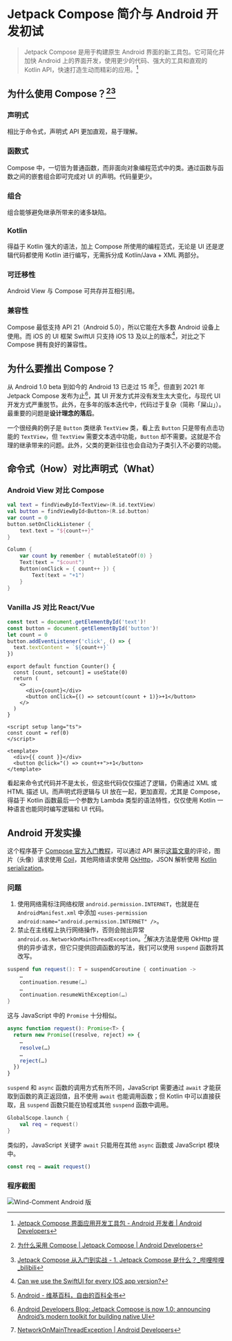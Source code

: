# Jetpack Compose 简介与 Android 开发初试

> Jetpack Compose 是用于构建原生 Android 界面的新工具包。它可简化并加快 Android 上的界面开发，使用更少的代码、强大的工具和直观的 Kotlin API，快速打造生动而精彩的应用。[^1]

<!--more-->

## 为什么使用 Compose？[^2][^3]

### 声明式

相比于命令式，声明式 API 更加直观，易于理解。

### 函数式

Compose 中，一切皆为普通函数，而非面向对象编程范式中的类。通过函数与函数之间的嵌套组合即可完成对 UI 的声明。代码量更少。

### 组合

组合能够避免继承所带来的诸多缺陷。

### Kotlin

得益于 Kotlin 强大的语法，加上 Compose 所使用的编程范式，无论是 UI 还是逻辑代码都使用 Kotlin 进行编写，无需拆分成 Kotlin/Java + XML 两部分。

### 可迁移性

Android View 与 Compose 可共存并互相引用。

### 兼容性

Compose 最低支持 API 21（Android 5.0），所以它能在大多数 Android 设备上使用。而 iOS 的 UI 框架 SwiftUI 只支持 iOS 13 及以上的版本[^4]，对比之下 Compose 拥有良好的兼容性。

## 为什么要推出 Compose？

从 Android 1.0 beta 到如今的 Android 13 已走过 15 年[^5]，但直到 2021 年 Jetpack Compose 发布为止[^6]，其 UI 开发方式并没有发生太大变化，与现代 UI 开发方式严重脱节。此外，在多年的版本迭代中，代码过于复杂（简称「屎山」）。最重要的问题是**设计理念的落后**。

一个很经典的例子是 `Button` 类继承 `TextView` 类，看上去 `Button` 只是带有点击功能的 `TextView`，但 `TextView` 需要文本选中功能，`Button` 却不需要。这就是不合理的继承带来的问题。此外，父类的更新往往也会自动为子类引入不必要的功能。

## 命令式（How）对比声明式（What）

### Android View 对比 Compose

```kotlin
val text = findViewById<TextView>(R.id.textView)
val button = findViewById<Button>(R.id.button)
var count = 0
button.setOnClickListener {
    text.text = "${count++}"
}
```

```kotlin
Column {
    var count by remember { mutableStateOf(0) }
    Text(text = "$count")
    Button(onClick = { count++ }) {
        Text(text = "+1")
    }
}
```

### Vanilla JS 对比 React/Vue

```typescript
const text = document.getElementById('text')!
const button = document.getElementById('button')!
let count = 0
button.addEventListener('click', () => {
  text.textContent = `${count++}`
})
```

```tsx
export default function Counter() {
  const [count, setcount] = useState(0)
  return (
    <>
      <div>{count}</div>
      <button onClick={() => setcount(count + 1)}>+1</button>
    </>
  )
}
```

```vue
<script setup lang="ts">
const count = ref(0)
</script>

<template>
  <div>{{ count }}</div>
  <button @click="() => count++">+1</button>
</template>
```

看起来命令式代码并不是太长，但这些代码仅仅描述了逻辑，仍需通过 XML 或 HTML 描述 UI。而声明式将逻辑与 UI 放在一起，更加直观，尤其是 Compose，得益于 Kotlin 函数最后一个参数为 Lambda 类型的语法特性，仅仅使用 Kotlin 一种语言也能同时编写逻辑和 UI 代码。

## Android 开发实操

这个程序基于 [Compose 官方入门教程](https://developer.android.com/jetpack/compose/tutorial)，可以通过 API 展示[这篇文章](https://moecm.com/dynamic-memory-and-linear-structures-in-c-intro/)的评论，图片（头像）请求使用 [Coil](https://coil-kt.github.io/coil/)，其他网络请求使用 [OkHttp](https://square.github.io/okhttp/)，JSON 解析使用 [Kotlin serialization](https://github.com/Kotlin/kotlinx.serialization)。

### 问题

1. 使用网络需标注网络权限 `android.permission.INTERNET`，也就是在 `AndroidManifest.xml` 中添加 `<uses-permission android:name="android.permission.INTERNET" />`。
2. 禁止在主线程上执行网络操作，否则会抛出异常 `android.os.NetworkOnMainThreadException`。[^7]解决方法是使用 OkHttp 提供的异步请求，但它只提供回调函数的写法，我们可以使用 `suspend` 函数将其改写。

```kotlin
suspend fun request(): T = suspendCoroutine { continuation ->
    …
    continuation.resume(…)
    …
    continuation.resumeWithException(…)
}
```

这与 JavaScript 中的 `Promise` 十分相似。

```typescript
async function request(): Promise<T> {
  return new Promise((resolve, reject) => {
    …
    resolve(…)
    …
    reject(…)
  })
}
```

`suspend` 和 `async` 函数的调用方式有所不同，JavaScript 需要通过 `await` 才能获取到函数的真正返回值，且不使用 `await` 也能调用函数；但 Kotlin 中可以直接获取，且 `suspend` 函数只能在协程或其他 `suspend` 函数中调用。

```kotlin
GlobalScope.launch {
    val req = request()
}
```

类似的，JavaScript 关键字 `await` 只能用在其他 `async` 函数或 JavaScript 模块中。

```typescript
const req = await request()
```

### 程序截图

![Wind-Comment Android 版](./wind-comment-android-screenshot.webp)

[^1]: [Jetpack Compose 界面应用开发工具包 - Android 开发者  |  Android Developers](https://developer.android.com/jetpack/compose)
[^2]: [为什么采用 Compose  |  Jetpack Compose  |  Android Developers](https://developer.android.com/jetpack/compose/why-adopt)
[^3]: [Jetpack Compose 从入门到实战 - 1. Jetpack Compose 是什么？_哔哩哔哩_bilibili](https://www.bilibili.com/video/BV1Nd4y1S7HR/)
[^4]: [Can we use the SwiftUI for every IOS app version?](https://developer.apple.com/forums/thread/682366)
[^5]: [Android - 维基百科，自由的百科全书](https://zh.wikipedia.org/zh-cn/Android)
[^6]: [Android Developers Blog: Jetpack Compose is now 1.0: announcing Android’s modern toolkit for building native UI](https://android-developers.googleblog.com/2021/07/jetpack-compose-announcement.html)
[^7]: [NetworkOnMainThreadException  |  Android Developers](https://developer.android.com/reference/kotlin/android/os/NetworkOnMainThreadException)
